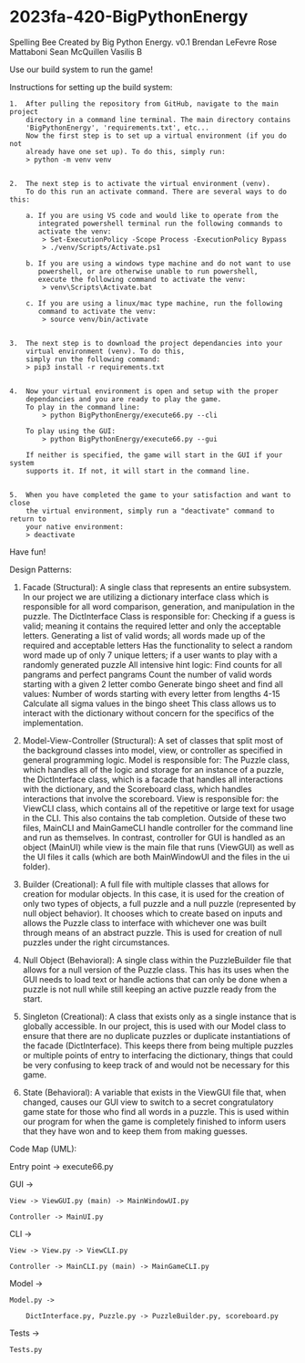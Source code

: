 # 2023fa-420-BigPythonEnergy
Spelling Bee Created by Big Python Energy.
v0.1
Brendan LeFevre
Rose Mattaboni
Sean McQuillen
Vasilis B

Use our build system to run the game!

Instructions for setting up the build system:

    1.  After pulling the repository from GitHub, navigate to the main project 
        directory in a command line terminal. The main directory contains 
        'BigPythonEnergy', 'requirements.txt', etc... 
        Now the first step is to set up a virtual environment (if you do not 
        already have one set up). To do this, simply run:
        > python -m venv venv


    2.  The next step is to activate the virtual environment (venv). 
        To do this run an activate command. There are several ways to do this:

        a. If you are using VS code and would like to operate from the 
           integrated powershell terminal run the following commands to 
           activate the venv:
            > Set-ExecutionPolicy -Scope Process -ExecutionPolicy Bypass
            > ./venv/Scripts/Activate.ps1

        b. If you are using a windows type machine and do not want to use 
           powershell, or are otherwise unable to run powershell, 
           execute the following command to activate the venv:
            > venv\Scripts\Activate.bat

        c. If you are using a linux/mac type machine, run the following 
           command to activate the venv:
            > source venv/bin/activate


    3.  The next step is to download the project dependancies into your 
        virtual environment (venv). To do this,
        simply run the following command:
        > pip3 install -r requirements.txt


    4.  Now your virtual environment is open and setup with the proper 
        dependancies and you are ready to play the game. 
        To play in the command line:
            > python BigPythonEnergy/execute66.py --cli

        To play using the GUI:
            > python BigPythonEnergy/execute66.py --gui

        If neither is specified, the game will start in the GUI if your system 
        supports it. If not, it will start in the command line.
    

    5.  When you have completed the game to your satisfaction and want to close
        the virtual environment, simply run a "deactivate" command to return to
        your native environment:
        > deactivate

Have fun!

Design Patterns:

1.  Facade (Structural): A single class that represents an entire subsystem. 
    In our project we are utilizing a dictionary interface class which is 
    responsible for all word comparison, generation, and manipulation in the 
    puzzle. The DictInterface Class is responsible for:
        Checking if a guess is valid; meaning it contains the required letter
        and only the acceptable letters.
        Generating a list of valid words; all words made up of the required
        and acceptable letters
        Has the functionality to select a random word made up of only 7 unique
        letters; if a user wants to play with a randomly generated puzzle
    All intensive hint logic:
        Find counts for all pangrams and perfect pangrams
        Count the number of valid words starting with a given 2 letter combo
        Generate bingo sheet and find all values:
            Number of words starting with every letter from lengths 4-15
            Calculate all sigma values in the bingo sheet
    This class allows us to interact with the dictionary without concern 
    for the specifics of the implementation. 
    
2.  Model-View-Controller (Structural): A set of classes that split most of the
    background classes into model, view, or controller as specified in general
    programming logic. Model is responsible for:
        The Puzzle class, which handles all of the logic and storage for an
        instance of a puzzle, 
        the DictInterface class, which is a facade that handles all 
        interactions with the dictionary,
        and the Scoreboard class, which handles interactions that involve the 
        scoreboard.
    View is responsible for:
        the ViewCLI class, which contains all of the repetitive or large text 
        for usage in the CLI. This also contains the tab completion.
    Outside of these two files, MainCLI and MainGameCLI handle controller 
    for the command line and run as themselves. In contrast, controller for 
    GUI is handled as an object (MainUI) while view is the main file that runs
    (ViewGUI) as well as the UI files it calls (which are both MainWindowUI 
    and the files in the ui folder).

3.  Builder (Creational): A full file with multiple classes that allows for 
    creation for modular objects. In this case, it is used for the creation 
    of only two types of objects, a full puzzle and a null puzzle 
    (represented by null object behavior). It chooses which to create based
    on inputs and allows the Puzzle class to interface with whichever one
    was built through means of an abstract puzzle. This is used for creation of
    null puzzles under the right circumstances.

4.  Null Object (Behavioral): A single class within the PuzzleBuilder file 
    that allows for a null version of the Puzzle class. This has its uses 
    when the GUI needs to load text or handle actions that can only be done 
    when a puzzle is not null while still keeping an active puzzle ready 
    from the start.

5.  Singleton (Creational): A class that exists only as a single instance 
    that is globally accessible. In our project, this is used with our Model
    class to ensure that there are no duplicate puzzles or duplicate 
    instantiations of the facade (DictInterface). This keeps there from being
    multiple puzzles or multiple points of entry to interfacing the dictionary,
    things that could be very confusing to keep track of and would not be 
    necessary for this game.

6.  State (Behavioral): A variable that exists in the ViewGUI file that, when 
    changed, causes our GUI view to switch to a secret congratulatory game 
    state for those who find all words in a puzzle. This is used within our 
    program for when the game is completely finished to inform users that 
    they have won and to keep them from making guesses.


Code Map (UML):


Entry point -> execute66.py

GUI ->

    View -> ViewGUI.py (main) -> MainWindowUI.py

    Controller -> MainUI.py

CLI ->

    View -> View.py -> ViewCLI.py

    Controller -> MainCLI.py (main) -> MainGameCLI.py

Model ->

    Model.py ->

        DictInterface.py, Puzzle.py -> PuzzleBuilder.py, scoreboard.py

Tests ->

    Tests.py
